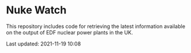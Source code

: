 # Nuke Watch

This repository includes code for retrieving the latest information available on the output of EDF nuclear power plants in the UK.

Last updated: 2021-11-19 10:08